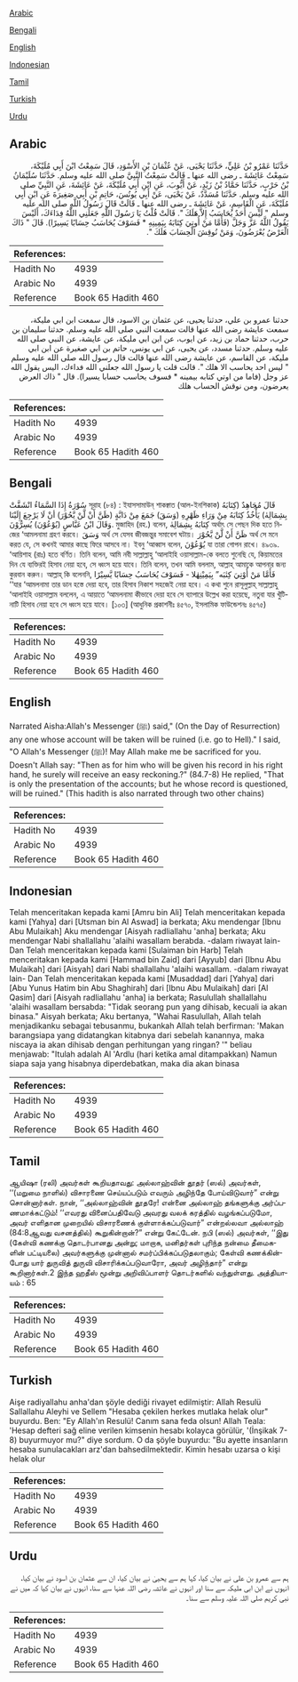 [Arabic](#arabic)

[Bengali](#bengali)

[English](#english)

[Indonesian](#indonesian)

[Tamil](#tamil)

[Turkish](#turkish)

[Urdu](#urdu)

## Arabic


<div dir="rtl" lang="ar" style={{fontSize:'larger',backgroundColor:'#f8f9fa',padding:20}}>
حَدَّثَنَا عَمْرُو بْنُ عَلِيٍّ، حَدَّثَنَا يَحْيَى، عَنْ عُثْمَانَ بْنِ الأَسْوَدِ، قَالَ سَمِعْتُ ابْنَ أَبِي مُلَيْكَةَ، سَمِعْتُ عَائِشَةَ ـ رضى الله عنها ـ قَالَتْ سَمِعْتُ النَّبِيَّ صلى الله عليه وسلم‏.‏ حَدَّثَنَا سُلَيْمَانُ بْنُ حَرْبٍ، حَدَّثَنَا حَمَّادُ بْنُ زَيْدٍ، عَنْ أَيُّوبَ، عَنِ ابْنِ أَبِي مُلَيْكَةَ، عَنْ عَائِشَةَ، عَنِ النَّبِيِّ صلى الله عليه وسلم‏.‏ حَدَّثَنَا مُسَدَّدٌ، عَنْ يَحْيَى، عَنْ أَبِي يُونُسَ، حَاتِمِ بْنِ أَبِي صَغِيرَةَ عَنِ ابْنِ أَبِي مُلَيْكَةَ، عَنِ الْقَاسِمِ، عَنْ عَائِشَةَ ـ رضى الله عنها ـ قَالَتْ قَالَ رَسُولُ اللَّهِ صلى الله عليه وسلم ‏"‏ لَيْسَ أَحَدٌ يُحَاسَبُ إِلاَّ هَلَكَ ‏"‏‏.‏ قَالَتْ قُلْتُ يَا رَسُولَ اللَّهِ جَعَلَنِي اللَّهُ فِدَاءَكَ، أَلَيْسَ يَقُولُ اللَّهُ عَزَّ وَجَلَّ ‏(‏فَأَمَّا مَنْ أُوتِيَ كِتَابَهُ بِيَمِينِهِ * فَسَوْفَ يُحَاسَبُ حِسَابًا يَسِيرًا‏)‏‏.‏ قَالَ ‏"‏ ذَاكَ الْعَرْضُ يُعْرَضُونَ، وَمَنْ نُوقِشَ الْحِسَابَ هَلَكَ ‏"‏‏.‏
</div>
<div style={{backgroundColor:'#f8f9fa',padding:20, marginBottom: 10}}><table> <thead> <tr> <th>References:</th> <th></th> </tr> </thead> <tbody><tr><td>Hadith No</td><td>4939</td></tr><tr><td>Arabic No</td><td>4939</td></tr><tr><td>Reference</td><td>Book 65 Hadith 460</td></tr></tbody></table></div>


<div dir="rtl" lang="ar" style={{fontSize:'larger',backgroundColor:'#f8f9fa',padding:20}}>
حدثنا عمرو بن علي، حدثنا يحيى، عن عثمان بن الاسود، قال سمعت ابن ابي مليكة، سمعت عايشة رضى الله عنها قالت سمعت النبي صلى الله عليه وسلم. حدثنا سليمان بن حرب، حدثنا حماد بن زيد، عن ايوب، عن ابن ابي مليكة، عن عايشة، عن النبي صلى الله عليه وسلم. حدثنا مسدد، عن يحيى، عن ابي يونس، حاتم بن ابي صغيرة عن ابن ابي مليكة، عن القاسم، عن عايشة رضى الله عنها قالت قال رسول الله صلى الله عليه وسلم " ليس احد يحاسب الا هلك ". قالت قلت يا رسول الله جعلني الله فداءك، اليس يقول الله عز وجل (فاما من اوتي كتابه بيمينه * فسوف يحاسب حسابا يسيرا). قال " ذاك العرض يعرضون، ومن نوقش الحساب هلك
</div>
<div style={{backgroundColor:'#f8f9fa',padding:20, marginBottom: 10}}><table> <thead> <tr> <th>References:</th> <th></th> </tr> </thead> <tbody><tr><td>Hadith No</td><td>4939</td></tr><tr><td>Arabic No</td><td>4939</td></tr><tr><td>Reference</td><td>Book 65 Hadith 460</td></tr></tbody></table></div>

## Bengali


<div dir="ltr" lang="bn" style={{fontSize:'larger',backgroundColor:'#f8f9fa',padding:20}}>
سُوْرَةُ إِذَا السَّمَاءُ انْشَقَّتْ সূরাহ (৮৪) : ইযাসসামাউন্ শাকক্বাত (আল-ইনশিকাক) قَالَ مُجَاهِدٌ (كِتَابَهُ بِشِمَالِهٰ) يَأْخُذُ كِتَابَهُ مِنْ وَرَاءِ ظَهْرِهِ (وَسَقَ) جَمَعَ مِنْ دَابَّةٍ (ظَنَّ أَنْ لَّنْ يَّحُوْرَ) أنْ لَا يَرْجِعَ إِلَيْنَا وَقَالَ ابْنُ عَبَّاسٍ (يُوْعُوْنَ) يُسِرُّوْنَ. মুজাহিদ (রহ.) বলেন, كِتَابَهُ بِشِمَالِهٰ অর্থাৎ সে পেছন দিক হতে নিজের ‘আমলনামা গ্রহণ করবে। وَسَقَ অর্থ সে যেসব জীবজন্তুর সমাবেশ ঘটায়। ظَنَّ أَنْ لَّنْ يَّحُوْرَ অর্থ সে মনে করত যে, সে কখনই আমার কাছে ফিরে আসবে না। ইবনু ‘আব্বাস বলেন, يُوْعُوْنَ যা তারা গোপন রাখে। ৪৯৩৯. ‘আয়িশাহ (রাঃ) হতে বর্ণিত। তিনি বলেন, আমি নবী সাল্লাল্লাহু ‘আলাইহি ওয়াসাল্লাম-কে বলতে শুনেছি যে, কিয়ামতের দিন যে ব্যক্তিরই হিসাব নেয়া হবে, সে ধ্বংস হয়ে যাবে। তিনি বলেন, তখন আমি বললাম, আল্লাহ্ আমাকে আপনার জন্য কুরবান করুন। আল্লাহ্ কি বলেননি, فَأَمَّا مَنْ أُوْتِيَ كِتٰبَه” بِيَمِيْنِهٰلا - فَسَوْفَ يُحَاسَبُ حِسَابًا يَّسِيْرًا ‘‘যার ‘আমলনামা তার ডান হস্তে দেয়া হবে, তার হিসাব নিকাশ সহজেই নেয়া হবে। এ কথা শুনে রাসূলুল্লাহ্ সাল্লাল্লাহু ‘আলাইহি ওয়াসাল্লাম বললেন, এ আয়াতে ‘আমলনামা কীভাবে দেয়া হবে সে ব্যাপারে উল্লেখ করা হয়েছে, নতুবা যার খুঁটিনাটি হিসাব নেয়া হবে সে ধ্বংস হয়ে যাবে। [১০৩] (আধুনিক প্রকাশনীঃ ৪৫৭০, ইসলামিক ফাউন্ডেশনঃ ৪৫৭৫)
</div>
<div style={{backgroundColor:'#f8f9fa',padding:20, marginBottom: 10}}><table> <thead> <tr> <th>References:</th> <th></th> </tr> </thead> <tbody><tr><td>Hadith No</td><td>4939</td></tr><tr><td>Arabic No</td><td>4939</td></tr><tr><td>Reference</td><td>Book 65 Hadith 460</td></tr></tbody></table></div>

## English


<div dir="ltr" lang="en" style={{fontSize:'larger',backgroundColor:'#f8f9fa',padding:20}}>
Narrated Aisha:Allah's Messenger (ﷺ) said," (On the Day of Resurrection) any one whose account will be taken will be ruined (i.e. go to Hell)." I said, "O Allah's Messenger (ﷺ)! May Allah make me be sacrificed for you. Doesn't Allah say: "Then as for him who will be given his record in his right hand, he surely will receive an easy reckoning.?" (84.7-8) He replied, "That is only the presentation of the accounts; but he whose record is questioned, will be ruined." (This hadith is also narrated through two other chains)
</div>
<div style={{backgroundColor:'#f8f9fa',padding:20, marginBottom: 10}}><table> <thead> <tr> <th>References:</th> <th></th> </tr> </thead> <tbody><tr><td>Hadith No</td><td>4939</td></tr><tr><td>Arabic No</td><td>4939</td></tr><tr><td>Reference</td><td>Book 65 Hadith 460</td></tr></tbody></table></div>

## Indonesian


<div dir="ltr" lang="id" style={{fontSize:'larger',backgroundColor:'#f8f9fa',padding:20}}>
Telah menceritakan kepada kami [Amru bin Ali] Telah menceritakan kepada kami [Yahya] dari [Utsman bin Al Aswad] ia berkata; Aku mendengar [Ibnu Abu Mulaikah] Aku mendengar [Aisyah radliallahu 'anha] berkata; Aku mendengar Nabi shallallahu 'alaihi wasallam berabda. -dalam riwayat lain- Dan Telah menceritakan kepada kami [Sulaiman bin Harb] Telah menceritakan kepada kami [Hammad bin Zaid] dari [Ayyub] dari [Ibnu Abu Mulaikah] dari [Aisyah] dari Nabi shallallahu 'alaihi wasallam. -dalam riwayat lain- Dan Telah menceritakan kepada kami [Musaddad] dari [Yahya] dari [Abu Yunus Hatim bin Abu Shaghirah] dari [Ibnu Abu Mulaikah] dari [Al Qasim] dari [Aisyah radliallahu 'anha] ia berkata; Rasulullah shallallahu 'alaihi wasallam bersabda: "Tidak seorang pun yang dihisab, kecuali ia akan binasa." Aisyah berkata; Aku bertanya, "Wahai Rasulullah, Allah telah menjadikanku sebagai tebusanmu, bukankah Allah telah berfirman: 'Makan barangsiapa yang didatangkan kitabnya dari sebelah kanannya, maka niscaya ia akan dihisab dengan perhitungan yang ringan? '" beliau menjawab: "Itulah adalah Al 'Ardlu (hari ketika amal ditampakkan) Namun siapa saja yang hisabnya diperdebatkan, maka dia akan binasa
</div>
<div style={{backgroundColor:'#f8f9fa',padding:20, marginBottom: 10}}><table> <thead> <tr> <th>References:</th> <th></th> </tr> </thead> <tbody><tr><td>Hadith No</td><td>4939</td></tr><tr><td>Arabic No</td><td>4939</td></tr><tr><td>Reference</td><td>Book 65 Hadith 460</td></tr></tbody></table></div>

## Tamil


<div dir="ltr" lang="ta" style={{fontSize:'larger',backgroundColor:'#f8f9fa',padding:20}}>
ஆயிஷா (ரலி) அவர்கள் கூறியதாவது: அல்லாஹ்வின் தூதர் (ஸல்) அவர்கள், ‘‘(மறுமை நாளில்) விசாரணை செய்யப்படும் எவரும் அழிந்தே போய்விடுவார்” என்று சொன்னார்கள். நான், ‘‘அல்லாஹ்வின் தூதரே! என்னை அல்லாஹ் தங்களுக்கு அர்ப்பணமாக்கட்டும்! ‘‘எவரது வினைப்பதிவேடு அவரது வலக் கரத்தில் வழங்கப்படுமோ, அவர் எளிதான முறையில் விசாரணைக் குள்ளாக்கப்படுவார்” என்றல்லவா அல்லாஹ் (84:8ஆவது வசனத்தில்) கூறுகின்றான்?” என்று கேட்டேன். நபி (ஸல்) அவர்கள், ‘‘இது (கேள்வி கணக்கு தொடர்பானது அன்று; மாறாக, மனிதர்கள் புரிந்த நன்மை தீமைகளின் பட்டியலை) அவர்களுக்கு முன்னால் சமர்ப்பிக்கப்படுதலாகும்; கேள்வி கணக்கின்போது யார் துருவித் துருவி விசாரிக்கப்படுவாரோ, அவர் அழிந்தார்” என்று கூறினார்கள்.2 இந்த ஹதீஸ் மூன்று அறிவிப்பாளர் தொடர்களில் வந்துள்ளது. அத்தியாயம் : 65
</div>
<div style={{backgroundColor:'#f8f9fa',padding:20, marginBottom: 10}}><table> <thead> <tr> <th>References:</th> <th></th> </tr> </thead> <tbody><tr><td>Hadith No</td><td>4939</td></tr><tr><td>Arabic No</td><td>4939</td></tr><tr><td>Reference</td><td>Book 65 Hadith 460</td></tr></tbody></table></div>

## Turkish


<div dir="ltr" lang="tr" style={{fontSize:'larger',backgroundColor:'#f8f9fa',padding:20}}>
Aişe radiyallahu anha'dan şöyle dediği rivayet edilmiştir: Allah Resulü Sallallahu Aleyhi ve Sellem "Hesaba çekilen herkes mutlaka helak olur" buyurdu. Ben: "Ey Allah'ın Resulü! Canım sana feda olsun! Allah Teala: 'Hesap defteri sağ eline verilen kimsenin hesabı kolayca görülür, '(İnşikak 7-8) buyurmuyor mu?" diye sordum. O da şöyle buyurdu: "Bu ayette insanların hesaba sunulacakları arz'dan bahsedilmektedir. Kimin hesabı uzarsa o kişi helak olur
</div>
<div style={{backgroundColor:'#f8f9fa',padding:20, marginBottom: 10}}><table> <thead> <tr> <th>References:</th> <th></th> </tr> </thead> <tbody><tr><td>Hadith No</td><td>4939</td></tr><tr><td>Arabic No</td><td>4939</td></tr><tr><td>Reference</td><td>Book 65 Hadith 460</td></tr></tbody></table></div>

## Urdu


<div dir="rtl" lang="ur" style={{fontSize:'larger',backgroundColor:'#f8f9fa',padding:20}}>
ہم سے عمرو بن علی نے بیان کیا، کہا ہم سے یحییٰ نے بیان کیا، ان سے عثمان بن اسود نے بیان کیا، انہوں نے ابن ابی ملیکہ سے سنا اور انہوں نے عائشہ رضی اللہ عنہا سے سنا، انہوں نے بیان کیا کہ میں نے نبی کریم صلی اللہ علیہ وسلم سے سنا۔
</div>
<div style={{backgroundColor:'#f8f9fa',padding:20, marginBottom: 10}}><table> <thead> <tr> <th>References:</th> <th></th> </tr> </thead> <tbody><tr><td>Hadith No</td><td>4939</td></tr><tr><td>Arabic No</td><td>4939</td></tr><tr><td>Reference</td><td>Book 65 Hadith 460</td></tr></tbody></table></div>
